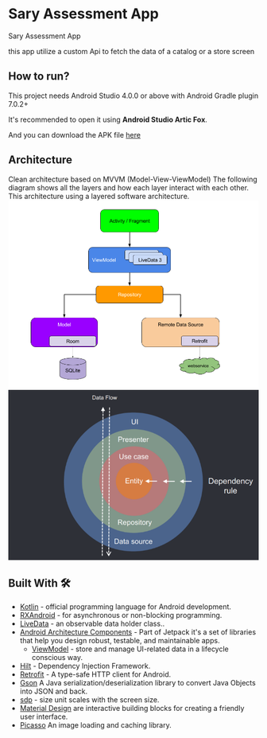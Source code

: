 # Sary Assessment App

Sary Assessment App

this app utilize a custom Api to fetch the data of a catalog or a store screen

## How to run?

This project needs Android Studio 4.0.0 or above with Android Gradle plugin 7.0.2+

It's recommended to open it using <B>Android Studio Artic Fox</B>.

And you can download the APK file [here](https://raw.githubusercontent.com/eslam0stafa23/Sary-Assessment/master/app/build/outputs/apk/debug/Sary_Assessment.apk)


## Architecture
Clean architecture based on MVVM (Model-View-ViewModel)
The following diagram shows all the layers and how each layer interact with each other. This architecture using a layered software architecture.
![MVVM](https://github.com/eslam0stafa23/Sary-Assessment/blob/master/art/mvvm_architecture.png)
![Clean Architecture](https://github.com/eslam0stafa23/Sary-Assessment/blob/master/art/clean_architecture.png)
## Built With 🛠
* [Kotlin](https://kotlinlang.org/) - official programming language for Android development.
* [RXAndroid](https://github.com/ReactiveX/RxAndroid) - for asynchronous or non-blocking programming.
* [LiveData](https://developer.android.com/topic/libraries/architecture/livedata) - an observable data holder class..
* [Android Architecture Components](https://developer.android.com/topic/libraries/architecture) - Part of Jetpack it's a set of libraries that help you design robust, testable, and maintainable apps.
    - [ViewModel](https://developer.android.com/topic/libraries/architecture/viewmodel) - store and manage UI-related data in a lifecycle conscious way.
* [Hilt](https://dagger.dev/hilt/) - Dependency Injection Framework.
* [Retrofit](https://square.github.io/retrofit/) - A type-safe HTTP client for Android.
* [Gson](https://github.com/google/gson) A Java serialization/deserialization library to convert Java Objects into JSON and back.
* [sdp](https://github.com/intuit/sdp) - size unit scales with the screen size.
* [Material Design](https://material.io/design/guidelines-overview) are interactive building blocks for creating a friendly user interface.
* [Picasso](https://square.github.io/picasso/) An image loading and caching library.
